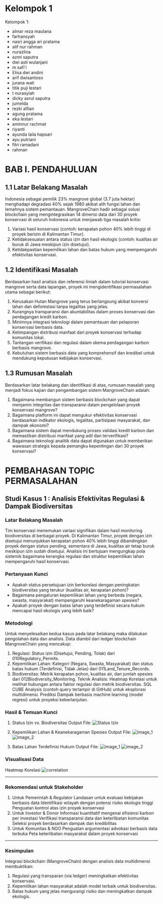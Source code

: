 # Kelompok 1
Kelompok 1:
- almar reza maulana
- farhansyah
- nasri angga ari pratama
- alif nur rahman
- nurazlina
- azmi saputra
- dwi asti wulanjani
- m safi'i
- Elisa dwi andini
- arif dwisantoso
- jurana wati
- titik puji lestari
- t nurasyiah
- dicky asrul saputra
- jumelda
- rezki alfian
- agung pratama
- eka lestari
- aminnur rachmat
- riyanti
- ayunda laila hapsari
- ayu putriani
- fitri ramadani
- rahman

# BAB I. PENDAHULUAN
## 1.1 Latar Belakang Masalah

Indonesia sebagai pemilik 23% mangrove global (3.7 juta hektar) menghadapi degradasi 40% sejak 1980 akibat alih fungsi lahan dan lemahnya sistem pemantauan. 
MangroveChain hadir sebagai solusi blockchain yang mengintegrasikan 14 dimensi data dari 30 proyek konservasi di seluruh Indonesia untuk menjawab tiga masalah kritis:
1. Variasi hasil konservasi (contoh: kerapatan pohon 40% lebih tinggi di proyek berizin di Kalimantan Timur).
2. Ketidaksesuaian antara status izin dan hasil ekologis (contoh: kualitas air buruk di Jawa meskipun izin disetujui).
3. Ketidakpastian kepemilikan lahan dan batas hukum yang mempengaruhi efektivitas konservasi.

## 1.2 Identifikasi Masalah
Berdasarkan hasil analisis dan referensi ilmiah dalam tutorial konservasi mangrove serta data lapangan, proyek ini mengidentifikasi permasalahan utama sebagai berikut:
1. Kerusakan Hutan Mangrove yang terus berlangsung akibat konversi lahan dan deforestasi tanpa legalitas yang jelas.
2. Kurangnya transparansi dan akuntabilitas dalam proses konservasi dan perdagangan kredit karbon.
3. Minimnya integrasi teknologi dalam pemantauan dan pelaporan konservasi berbasis data.
4. Ketimpangan distribusi manfaat dari proyek konservasi terhadap komunitas lokal.
5. Tantangan verifikasi dan regulasi dalam skema perdagangan karbon berbasis mangrove.
6. Kebutuhan sistem berbasis data yang komprehensif dan kredibel untuk mendukung keputusan kebijakan konservasi.

## 1.3 Rumusan Masalah
Berdasarkan latar belakang dan identifikasi di atas, rumusan masalah yang menjadi fokus kajian dan pengembangan sistem MangroveChain adalah:
1. Bagaimana membangun sistem berbasis blockchain yang dapat menjamin integritas dan transparansi dalam pengelolaan proyek konservasi mangrove?
2. Bagaimana platform ini dapat mengukur efektivitas konservasi berdasarkan indikator ekologis, legalitas, partisipasi masyarakat, dan dampak ekonomi?
3. Bagaimana sistem dapat mendukung proses validasi kredit karbon dan memastikan distribusi manfaat yang adil dan terverifikasi?
4. Bagaimana teknologi analitik data dapat digunakan untuk memberikan wawasan strategis kepada pemangku kepentingan dari 30 proyek konservasi?

# PEMBAHASAN TOPIC PERMASALAHAN

## Studi Kasus 1 : Analisis Efektivitas Regulasi & Dampak Biodiversitas

### Latar Belakang Masalah
Tim konservasi menemukan variasi signifikan dalam hasil monitoring biodiversitas di berbagai proyek. Di Kalimantan Timur, proyek dengan izin disetujui menunjukkan kerapatan pohon 40% lebih tinggi dibandingkan proyek dengan status pending, sementara di Jawa, kualitas air tetap buruk meskipun izin sudah disetujui. Analisis ini bertujuan mengungkap pola sistemik bagaimana kerangka regulasi dan struktur kepemilikan lahan mempengaruhi hasil konservasi.

### Pertanyaan Kunci
- Apakah status persetujuan izin berkorelasi dengan peningkatan biodiversitas yang terukur (kualitas air, kerapatan pohon)?
- Bagaimana pengaturan kepemilikan lahan yang berbeda (negara, swasta, masyarakat) mempengaruhi keanekaragaman spesies?
- Apakah proyek dengan batas lahan yang terdefinisi secara hukum mencapai hasil ekologis yang lebih baik?

### Metodologi
Untuk menyelesaikan kedua kasus pada latar belakang maka dilakukan pengolahan data dan analisis. 
Data diambil dari ledger blockchain MangroveChain yang mencakup:
1. Regulasi: Status izin (Disetujui, Pending, Tolak) dari 010Regulatory_Permits.
2. Kepemilikan Lahan: Kategori (Negara, Swasta, Masyarakat) dan status batas hukum (Terdefinisi, Tidak Jelas) dari 011Land_Tenure_Records.
3. Biodiversitas: Metrik kerapatan pohon, kualitas air, dan jumlah spesies dari 012Biodiversity_Monitoring.
Teknik Analisis:
Heatmap Korelasi untuk melihat hubungan antara faktor regulasi dan metrik biodiversitas.
SQL CUBE Analysis (contoh query terlampir di GitHub) untuk eksplorasi multidimensi.
Prediksi Dampak berbasis machine learning (model regresi) untuk proyeksi keberlanjutan.

### Hasil & Temuan Kunci
1. Status Izin vs. Biodiversitas
Output File:
![Status Izin](https://github.com/nurazlina-4/MangroveChain-Conservation-Analytics/blob/main/images/Status_Izin.PNG)

2. Kepemilikan Lahan & Keanekaragaman Spesies
Output File:
![image_1](https://github.com/nurazlina-4/MangroveChain-Conservation-Analytics/blob/main/images/output_1-12.PNG)
![image_2](https://github.com/nurazlina-4/MangroveChain-Conservation-Analytics/blob/main/images/output_13-30.PNG)

3. Batas Lahan Terdefinisi Hukum
Output File:
![image_1](https://github.com/nurazlina-4/MangroveChain-Conservation-Analytics/blob/main/images/output_1-12.PNG)
![image_2](https://github.com/nurazlina-4/MangroveChain-Conservation-Analytics/blob/main/images/output_13-30.PNG)

### Visualisasi Data 
 Heatmap Korelasi
 ![correlation](https://github.com/nurazlina-4/MangroveChain-Conservation-Analytics/blob/main/images/output_correlation.png)

---
### Rekomendasi untuk Stakeholder
1. Untuk Pemerintah & Regulator
Landasan untuk evaluasi kebijakan berbasis data
Identifikasi wilayah dengan potensi risiko ekologis tinggi
Penguatan kontrol atas izin proyek konservasi
2. Untuk Investor & Donor
Informasi kuantitatif mengenai efisiensi karbon per investasi
Verifikasi transparansi data dan keterlibatan komunitas
Seleksi proyek berdasarkan dampak dan kredibilitas
3. Untuk Komunitas & NGO
Penguatan argumentasi advokasi berbasis data terbuka
Peta keterlibatan masyarakat dalam proyek konservasi
---
### Kesimpulan
Integrasi blockchain (MangroveChain) dengan analisis data multidimensi membuktikan:
1. Regulasi yang transparan (via ledger) meningkatkan efektivitas konservasi.
2. Kepemilikan lahan masyarakat adalah model terbaik untuk biodiversitas.
3. Batas hukum yang jelas mengurangi risiko dan meningkatkan dampak ekologis.
